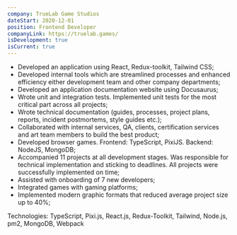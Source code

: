 ```yaml
---
company: TrueLab Game Studios
dateStart: 2020-12-01
position: Frontend Developer
companyLink: https://truelab.games/
isDevelopment: true
isCurrent: true
---
```


- Developed an application using React, Redux-toolkit, Tailwind CSS;
- Developed internal tools which are streamlined processes and enhanced efficiency either development team and other company departments;
- Developed an application documentation website using Docusaurus;
- Wrote unit and integration tests. Implemented unit tests for the most critical part across all projects;
- Wrote technical documentation (guides, processes, project plans, reports, incident postmortems, style guides etc.);
- Collaborated with internal services, QA, clients, certification services and art team members to build the best product;
- Developed browser games. Frontend: TypeScript, PixiJS. Backend: NodeJS, MongoDB;
- Accompanied 11 projects at all development stages. Was responsible for technical implementation and sticking to deadlines. All projects were successfully implemented on time;
- Assisted with onboarding of 7 new developers;
- Integrated games with gaming platforms;
- Implemented modern graphic formats that reduced average project size up to 40%;

Technologies: TypeScript, Pixi.js, React.js, Redux-Toolkit, Tailwind, Node.js, pm2, MongoDB, Webpack
